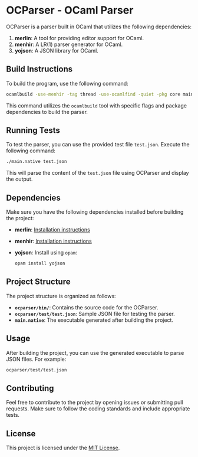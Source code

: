 # OCParser - OCaml Parser

OCParser is a parser built in OCaml that utilizes the following dependencies:

1. **merlin**: A tool for providing editor support for OCaml.
2. **menhir**: A LR(1) parser generator for OCaml.
3. **yojson**: A JSON library for OCaml.

## Build Instructions

To build the program, use the following command:

```bash
ocamlbuild -use-menhir -tag thread -use-ocamlfind -quiet -pkg core main.native
```

This command utilizes the `ocamlbuild` tool with specific flags and package dependencies to build the parser.

## Running Tests

To test the parser, you can use the provided test file `test.json`. Execute the following command:

```bash
./main.native test.json
```

This will parse the content of the `test.json` file using OCParser and display the output.

## Dependencies

Make sure you have the following dependencies installed before building the project:

- **merlin**: [Installation instructions](https://merlin-suite.github.io/merlin/install.html)
- **menhir**: [Installation instructions](http://gallium.inria.fr/~fpottier/menhir/)
- **yojson**: Install using `opam`:

  ```bash
  opam install yojson
  ```

## Project Structure

The project structure is organized as follows:

- **`ocparser/bin/`**: Contains the source code for the OCParser.
- **`ocparser/test/test.json`**: Sample JSON file for testing the parser.
- **`main.native`**: The executable generated after building the project.

## Usage

After building the project, you can use the generated executable to parse JSON files. For example:

```bash
ocparser/test/test.json
```

## Contributing

Feel free to contribute to the project by opening issues or submitting pull requests. Make sure to follow the coding standards and include appropriate tests.

## License

This project is licensed under the [MIT License](LICENSE).
